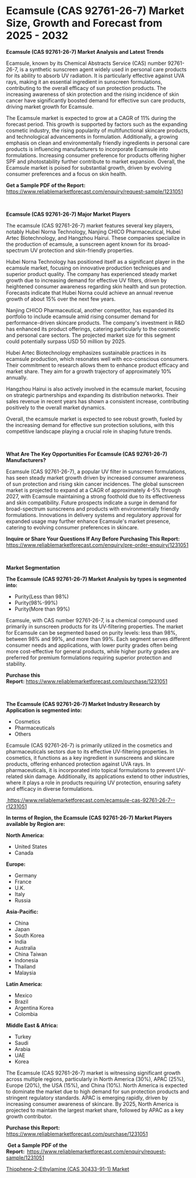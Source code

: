 <p><h1>Ecamsule (CAS 92761-26-7) Market Size, Growth and Forecast from 2025 - 2032</h1></p><p><strong>Ecamsule (CAS 92761-26-7) Market Analysis and Latest Trends</strong></p>
<p><p>Ecamsule, known by its Chemical Abstracts Service (CAS) number 92761-26-7, is a synthetic sunscreen agent widely used in personal care products for its ability to absorb UV radiation. It is particularly effective against UVA rays, making it an essential ingredient in sunscreen formulations, contributing to the overall efficacy of sun protection products. The increasing awareness of skin protection and the rising incidence of skin cancer have significantly boosted demand for effective sun care products, driving market growth for Ecamsule.</p><p>The Ecamsule market is expected to grow at a CAGR of 11% during the forecast period. This growth is supported by factors such as the expanding cosmetic industry, the rising popularity of multifunctional skincare products, and technological advancements in formulation. Additionally, a growing emphasis on clean and environmentally friendly ingredients in personal care products is influencing manufacturers to incorporate Ecamsule into formulations. Increasing consumer preference for products offering higher SPF and photostability further contribute to market expansion. Overall, the Ecamsule market is poised for substantial growth, driven by evolving consumer preferences and a focus on skin health.</p></p>
<p><strong>Get a Sample PDF of the Report:&nbsp;</strong> <a href="https://www.reliablemarketforecast.com/enquiry/request-sample/1231051?utm_campaign=3491&utm_medium=2&utm_source=Github&utm_content=ia&utm_term=03042025&utm_id=ecamsule-cas-92761-26-7">https://www.reliablemarketforecast.com/enquiry/request-sample/1231051</a></p>
<p>&nbsp;</p>
<p><strong>Ecamsule (CAS 92761-26-7) Major Market Players</strong></p>
<p><p>The ecamsule (CAS 92761-26-7) market features several key players, notably Hubei Norna Technology, Nanjing CHICO Pharmaceutical, Hubei Artec Biotechnology, and Hangzhou Hairui. These companies specialize in the production of ecamsule, a sunscreen agent known for its broad-spectrum UV protection and skin-friendly properties.</p><p>Hubei Norna Technology has positioned itself as a significant player in the ecamsule market, focusing on innovative production techniques and superior product quality. The company has experienced steady market growth due to increasing demand for effective UV filters, driven by heightened consumer awareness regarding skin health and sun protection. Forecasts indicate that Hubei Norna could achieve an annual revenue growth of about 15% over the next few years.</p><p>Nanjing CHICO Pharmaceutical, another competitor, has expanded its portfolio to include ecamsule amid rising consumer demand for performance-driven skincare products. The company's investment in R&D has enhanced its product offerings, catering particularly to the cosmetic and personal care sectors. The projected market size for this segment could potentially surpass USD 50 million by 2025.</p><p>Hubei Artec Biotechnology emphasizes sustainable practices in its ecamsule production, which resonates well with eco-conscious consumers. Their commitment to research allows them to enhance product efficacy and market share. They aim for a growth trajectory of approximately 10% annually.</p><p>Hangzhou Hairui is also actively involved in the ecamsule market, focusing on strategic partnerships and expanding its distribution networks. Their sales revenue in recent years has shown a consistent increase, contributing positively to the overall market dynamics.</p><p>Overall, the ecamsule market is expected to see robust growth, fueled by the increasing demand for effective sun protection solutions, with this competitive landscape playing a crucial role in shaping future trends.</p></p>
<p>&nbsp;</p>
<p><strong>What Are The Key Opportunities For Ecamsule (CAS 92761-26-7) Manufacturers?</strong></p>
<p><p>Ecamsule (CAS 92761-26-7), a popular UV filter in sunscreen formulations, has seen steady market growth driven by increased consumer awareness of sun protection and rising skin cancer incidences. The global sunscreen market is projected to expand at a CAGR of approximately 4-5% through 2027, with Ecamsule maintaining a strong foothold due to its effectiveness and skin compatibility. Future prospects indicate a surge in demand for broad-spectrum sunscreens and products with environmentally friendly formulations. Innovations in delivery systems and regulatory approval for expanded usage may further enhance Ecamsule's market presence, catering to evolving consumer preferences in skincare.</p></p>
<p><strong>Inquire or Share Your Questions If Any Before Purchasing This Report:</strong> <a href="https://www.reliablemarketforecast.com/enquiry/pre-order-enquiry/1231051?utm_campaign=3491&utm_medium=2&utm_source=Github&utm_content=ia&utm_term=03042025&utm_id=ecamsule-cas-92761-26-7">https://www.reliablemarketforecast.com/enquiry/pre-order-enquiry/1231051</a></p>
<p>&nbsp;</p>
<p><strong>Market Segmentation</strong></p>
<p><strong>The Ecamsule (CAS 92761-26-7) Market Analysis by types is segmented into:</strong></p>
<p><ul><li>Purity(Less than 98%)</li><li>Purity(98%-99%)</li><li>Purity(More than 99%)</li></ul></p>
<p><p>Ecamsule, with CAS number 92761-26-7, is a chemical compound used primarily in sunscreen products for its UV-filtering properties. The market for Ecamsule can be segmented based on purity levels: less than 98%, between 98% and 99%, and more than 99%. Each segment serves different consumer needs and applications, with lower purity grades often being more cost-effective for general products, while higher purity grades are preferred for premium formulations requiring superior protection and stability.</p></p>
<p><strong>Purchase this Report:&nbsp;</strong><a href="https://www.reliablemarketforecast.com/purchase/1231051?utm_campaign=3491&utm_medium=2&utm_source=Github&utm_content=ia&utm_term=03042025&utm_id=ecamsule-cas-92761-26-7">https://www.reliablemarketforecast.com/purchase/1231051</a></p>
<p>&nbsp;</p>
<p><strong>The Ecamsule (CAS 92761-26-7) Market Industry Research by Application is segmented into:</strong></p>
<p><ul><li>Cosmetics</li><li>Pharmaceuticals</li><li>Others</li></ul></p>
<p><p>Ecamsule (CAS 92761-26-7) is primarily utilized in the cosmetics and pharmaceuticals sectors due to its effective UV-filtering properties. In cosmetics, it functions as a key ingredient in sunscreens and skincare products, offering enhanced protection against UVA rays. In pharmaceuticals, it is incorporated into topical formulations to prevent UV-related skin damage. Additionally, its applications extend to other industries, where it plays a role in products requiring UV protection, ensuring safety and efficacy in diverse formulations.</p></p>
<p><a href="https://www.reliablemarketforecast.com/ecamsule-cas-92761-26-7--r1231051?utm_campaign=3491&utm_medium=2&utm_source=Github&utm_content=ia&utm_term=03042025&utm_id=ecamsule-cas-92761-26-7">&nbsp;https://www.reliablemarketforecast.com/ecamsule-cas-92761-26-7--r1231051</a></p>
<p><strong>In terms of Region, the Ecamsule (CAS 92761-26-7) Market Players available by Region are:</strong></p>
<p>
    <p> <strong> North America: </strong>
        <ul>
            <li>United States</li>
            <li>Canada</li>
        </ul>
        </p> 
    <p> <strong> Europe: </strong>
        <ul>
            <li>Germany</li>
            <li>France</li>
            <li>U.K.</li>
            <li>Italy</li>
            <li>Russia</li>
        </ul>
        </p> 
    <p> <strong> Asia-Pacific: </strong>
        <ul>
            <li>China</li>
            <li>Japan</li>
            <li>South Korea</li>
            <li>India</li>
            <li>Australia</li>
            <li>China Taiwan</li>
            <li>Indonesia</li>
            <li>Thailand</li>
            <li>Malaysia</li>
        </ul>
        </p> 
    <p> <strong> Latin America: </strong>
        <ul>
            <li>Mexico</li>
            <li>Brazil</li>
            <li>Argentina Korea</li>
            <li>Colombia</li>
        </ul>
        </p> 
    <p> <strong> Middle East & Africa: </strong>
        <ul>
            <li>Turkey</li>
            <li>Saudi</li>
            <li>Arabia</li>
            <li>UAE</li>
            <li>Korea</li>
        </ul>
    </p>
    </p>
<p><p>The Ecamsule (CAS 92761-26-7) market is witnessing significant growth across multiple regions, particularly in North America (30%), APAC (25%), Europe (20%), the USA (15%), and China (10%). North America is expected to dominate the market due to high demand for sun protection products and stringent regulatory standards. APAC is emerging rapidly, driven by increasing consumer awareness of skincare. By 2025, North America is projected to maintain the largest market share, followed by APAC as a key growth contributor.</p></p>
<p><strong>Purchase this Report: </strong><a href="https://www.reliablemarketforecast.com/purchase/1231051?utm_campaign=3491&utm_medium=2&utm_source=Github&utm_content=ia&utm_term=03042025&utm_id=ecamsule-cas-92761-26-7">https://www.reliablemarketforecast.com/purchase/1231051</a></p>
<p>&nbsp;<strong>Get a Sample PDF of the Report:&nbsp;&nbsp;</strong><a href="https://www.reliablemarketforecast.com/enquiry/request-sample/1231051?utm_campaign=3491&utm_medium=2&utm_source=Github&utm_content=ia&utm_term=03042025&utm_id=ecamsule-cas-92761-26-7">https://www.reliablemarketforecast.com/enquiry/request-sample/1231051</a></p>
<p><strong></strong></p>
<p><p><a href="https://github.com/maseykokosq1/Market-Research-Report-List-1/blob/main/thiophene-2-ethylamine-cas-30433-91-1-market.md?utm_campaign=3491&utm_medium=2&utm_source=Github&utm_content=ia&utm_term=03042025&utm_id=ecamsule-cas-92761-26-7">Thiophene-2-Ethylamine (CAS 30433-91-1) Market</a></p></p>